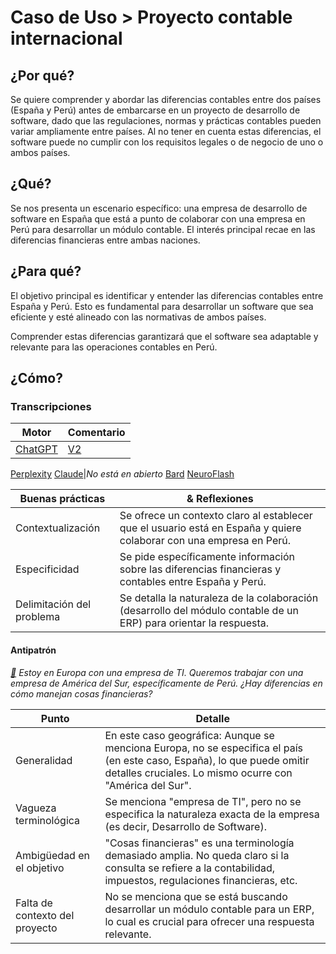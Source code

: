# Caso de Uso > Proyecto contable internacional

## ¿Por qué?

Se quiere comprender y abordar las diferencias contables entre dos países (España y Perú) antes de embarcarse en un proyecto de desarrollo de software, dado que las regulaciones, normas y prácticas contables pueden variar ampliamente entre países. Al no tener en cuenta estas diferencias, el software puede no cumplir con los requisitos legales o de negocio de uno o ambos países.

## ¿Qué? 

Se nos presenta un escenario específico: una empresa de desarrollo de software en España que está a punto de colaborar con una empresa en Perú para desarrollar un módulo contable. El interés principal recae en las diferencias financieras entre ambas naciones.

## ¿Para qué?

El objetivo principal es identificar y entender las diferencias contables entre España y Perú. Esto es fundamental para desarrollar un software que sea eficiente y esté alineado con las normativas de ambos países. 

Comprender estas diferencias garantizará que el software sea adaptable y relevante para las operaciones contables en Perú.

## ¿Cómo?

### Transcripciones 

|Motor|Comentario|
|-|-|
[ChatGPT](https://chat.openai.com/share/a48c35fe-8d01-4bd3-8e78-f1456f18e448)|[V2](https://chat.openai.com/share/6faa85d2-31eb-4736-98f3-df99b2637b03)
[Perplexity](https://www.perplexity.ai/search/c77c4c4a-1911-42f0-8bbf-8b5bef72a8d9?s=c)
[Claude](https://claude.ai/chat/cc6bd8ee-e30c-4152-ba68-599a46666599)|*No está en abierto*
[Bard](https://g.co/bard/share/85bfe9e363df)
[NeuroFlash](https://app.neuro-flash.com/ai-writer/f759ab22ddbc0160facc94de1fed77d7/preview)

|Buenas prácticas|& Reflexiones |
|-|-|
Contextualización|Se ofrece un contexto claro al establecer que el usuario está en España y quiere colaborar con una empresa en Perú.
Especificidad|Se pide específicamente información sobre las diferencias financieras y contables entre España y Perú.
Delimitación del problema|Se detalla la naturaleza de la colaboración (desarrollo del módulo contable de un ERP) para orientar la respuesta.

#### Antipatrón

*[:link:](https://chat.openai.com/share/a73476a3-e6d1-4e41-b1ab-2a19e48a9ce8) Estoy en Europa con una empresa de TI. Queremos trabajar con una empresa de América del Sur, específicamente de Perú. ¿Hay diferencias en cómo manejan cosas financieras?*

|Punto|Detalle|
|-|-|
Generalidad|En este caso geográfica: Aunque se menciona Europa, no se especifica el país (en este caso, España), lo que puede omitir detalles cruciales. Lo mismo ocurre con "América del Sur".
Vagueza terminológica|Se menciona "empresa de TI", pero no se especifica la naturaleza exacta de la empresa (es decir, Desarrollo de Software).
Ambigüedad en el objetivo|"Cosas financieras" es una terminología demasiado amplia. No queda claro si la consulta se refiere a la contabilidad, impuestos, regulaciones financieras, etc.
Falta de contexto del proyecto|No se menciona que se está buscando desarrollar un módulo contable para un ERP, lo cual es crucial para ofrecer una respuesta relevante.
